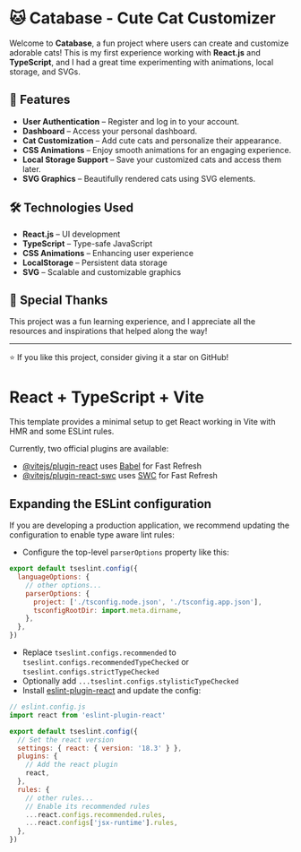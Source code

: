 # 🐱 Catabase - Cute Cat Customizer

Welcome to **Catabase**, a fun project where users can create and customize adorable cats! This is my first experience working with **React.js** and **TypeScript**, and I had a great time experimenting with animations, local storage, and SVGs.

## 🚀 Features

- **User Authentication** – Register and log in to your account.
- **Dashboard** – Access your personal dashboard.
- **Cat Customization** – Add cute cats and personalize their appearance.
- **CSS Animations** – Enjoy smooth animations for an engaging experience.
- **Local Storage Support** – Save your customized cats and access them later.
- **SVG Graphics** – Beautifully rendered cats using SVG elements.

## 🛠️ Technologies Used

- **React.js** – UI development
- **TypeScript** – Type-safe JavaScript
- **CSS Animations** – Enhancing user experience
- **LocalStorage** – Persistent data storage
- **SVG** – Scalable and customizable graphics

## 💖 Special Thanks

This project was a fun learning experience, and I appreciate all the resources and inspirations that helped along the way!

---

⭐ If you like this project, consider giving it a star on GitHub!



# React + TypeScript + Vite

This template provides a minimal setup to get React working in Vite with HMR and some ESLint rules.

Currently, two official plugins are available:

- [@vitejs/plugin-react](https://github.com/vitejs/vite-plugin-react/blob/main/packages/plugin-react/README.md) uses [Babel](https://babeljs.io/) for Fast Refresh
- [@vitejs/plugin-react-swc](https://github.com/vitejs/vite-plugin-react-swc) uses [SWC](https://swc.rs/) for Fast Refresh

## Expanding the ESLint configuration

If you are developing a production application, we recommend updating the configuration to enable type aware lint rules:

- Configure the top-level `parserOptions` property like this:

```js
export default tseslint.config({
  languageOptions: {
    // other options...
    parserOptions: {
      project: ['./tsconfig.node.json', './tsconfig.app.json'],
      tsconfigRootDir: import.meta.dirname,
    },
  },
})
```

- Replace `tseslint.configs.recommended` to `tseslint.configs.recommendedTypeChecked` or `tseslint.configs.strictTypeChecked`
- Optionally add `...tseslint.configs.stylisticTypeChecked`
- Install [eslint-plugin-react](https://github.com/jsx-eslint/eslint-plugin-react) and update the config:

```js
// eslint.config.js
import react from 'eslint-plugin-react'

export default tseslint.config({
  // Set the react version
  settings: { react: { version: '18.3' } },
  plugins: {
    // Add the react plugin
    react,
  },
  rules: {
    // other rules...
    // Enable its recommended rules
    ...react.configs.recommended.rules,
    ...react.configs['jsx-runtime'].rules,
  },
})
```
